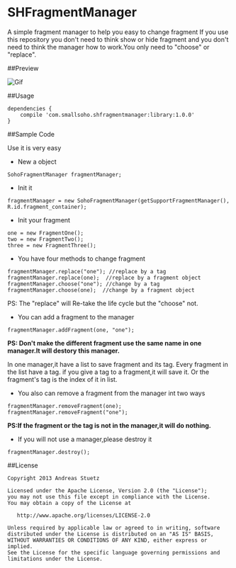 # SHFragmentManager
A simple fragment manager to help you easy to change fragment
If you use this repository you don't need to think show or hide fragment and you don't need to think the manager how to work.You only need to "choose" or "replace".

##Preview

![Gif](https://github.com/smallSohoSolo/SHFragmentManager/blob/master/GIF.gif?raw=true)

##Usage

```
dependencies {
    compile 'com.smallsoho.shfragmentmanager:library:1.0.0'
}
```

##Sample Code

Use it is very easy

- New a object

```
SohoFragmentManager fragmentManager;
```

- Init it

```
fragmentManager = new SohoFragmentManager(getSupportFragmentManager(), R.id.fragment_container);
```

- Init your fragment

```
one = new FragmentOne();
two = new FragmentTwo();
three = new FragmentThree();
```

- You have four methods to change fragment

```
fragmentManager.replace("one"); //replace by a tag
fragmentManager.replace(one);  //replace by a fragment object
fragmentManager.choose("one"); //change by a tag
fragmentManager.choose(one);  //change by a fragment object
```

PS: The "replace" will Re-take the life cycle but the "choose" not.

- You can add a fragment to the manager

```
fragmentManager.addFragment(one, "one");
```

**PS: Don't make the different fragment use the same name in one manager.It will destory this manager.**

In one manager,it have a list to save fragment and its tag.
Every fragment in the list have a tag.
if you give a tag to a fragment,it will save it.
Or the fragment's tag is the index of it in list.

- You also can remove a fragment from the manager int two ways

```
fragmentManager.removeFragment(one);
fragmentManager.removeFragment("one");
```
**PS:If the fragment or the tag is not in the manager,it will do nothing.**

- If you will not use a manager,please destroy it

```
fragmentManager.destroy();
```

##License

    Copyright 2013 Andreas Stuetz

    Licensed under the Apache License, Version 2.0 (the "License");
    you may not use this file except in compliance with the License.
    You may obtain a copy of the License at

       http://www.apache.org/licenses/LICENSE-2.0

    Unless required by applicable law or agreed to in writing, software
    distributed under the License is distributed on an "AS IS" BASIS,
    WITHOUT WARRANTIES OR CONDITIONS OF ANY KIND, either express or implied.
    See the License for the specific language governing permissions and
    limitations under the License.